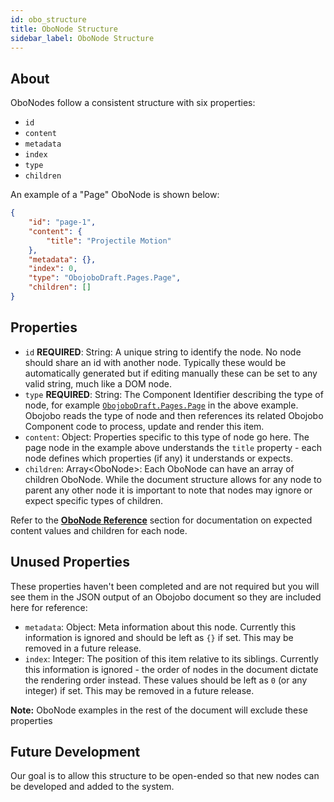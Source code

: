 ```yaml
---
id: obo_structure
title: OboNode Structure
sidebar_label: OboNode Structure
---
```


## About

OboNodes follow a consistent structure with six properties:

* `id`
* `content`
* `metadata`
* `index`
* `type`
* `children`

An example of a "Page" OboNode is shown below:

```json
{
	"id": "page-1",
	"content": {
		"title": "Projectile Motion"
	},
	"metadata": {},
	"index": 0,
	"type": "ObojoboDraft.Pages.Page",
	"children": []
}
```

## Properties

* `id` **REQUIRED**: String: A unique string to identify the node. No node should share an id with another node. Typically these would be automatically generated but if editing manually these can be set to any valid string, much like a DOM node.
* `type` **REQUIRED**: String: The Component Identifier describing the type of node, for example [`ObojoboDraft.Pages.Page`](obo_reference.md#obojobodraftpagespage) in the above example. Obojobo reads the type of node and then references its related Obojobo Component code to process, update and render this item.
* `content`: Object: Properties specific to this type of node go here. The page node in the example above understands the `title` property - each node defines which properties (if any) it understands or expects.
* `children`: Array\<OboNode>: Each OboNode can have an array of children OboNode. While the document structure allows for any node to parent any other node it is important to note that nodes may ignore or expect specific types of children.

Refer to the [**OboNode Reference**](obo_reference.md) section for documentation on expected content values and children for each node.

## Unused Properties

These properties haven't been completed and are not required but you will see them in the JSON output of an Obojobo document so they are included here for reference:

* `metadata`: Object: Meta information about this node. Currently this information is ignored and should be left as `{}` if set. This may be removed in a future release.
* `index`: Integer: The position of this item relative to its siblings. Currently this information is ignored - the order of nodes in the document dictate the rendering order instead. These values should be left as `0` (or any integer) if set. This may be removed in a future release.

**Note:** OboNode examples in the rest of the document will exclude these properties

## Future Development

Our goal is to allow this structure to be open-ended so that new nodes can be developed and added to the system.
